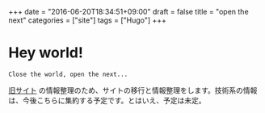 +++
date = "2016-06-20T18:34:51+09:00"
draft = false
title = "open the next"
categories = ["site"]
tags = ["Hugo"]
+++

# Hey world!


```
Close the world, open the next...
```

[旧サイト](http://pocketstudio.jp/log3/) の情報整理のため、サイトの移行と情報整理をします。技術系の情報は、今後こちらに集約する予定です。とはいえ、予定は未定。

